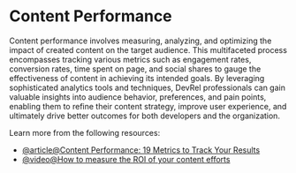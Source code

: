 # Content Performance

Content performance involves measuring, analyzing, and optimizing the impact of created content on the target audience. This multifaceted process encompasses tracking various metrics such as engagement rates, conversion rates, time spent on page, and social shares to gauge the effectiveness of content in achieving its intended goals. By leveraging sophisticated analytics tools and techniques, DevRel professionals can gain valuable insights into audience behavior, preferences, and pain points, enabling them to refine their content strategy, improve user experience, and ultimately drive better outcomes for both developers and the organization.

Learn more from the following resources:

- [@article@Content Performance: 19 Metrics to Track Your Results](https://www.semrush.com/blog/content-performance/)
- [@video@How to measure the ROI of your content efforts](https://www.youtube.com/watch?v=j1CNmi302Oc)